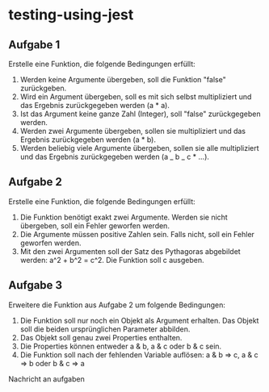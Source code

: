 # testing-using-jest

## Aufgabe 1

Erstelle eine Funktion, die folgende Bedingungen erfüllt:

1. Werden keine Argumente übergeben, soll die Funktion "false" zurückgeben.
2. Wird ein Argument übergeben, soll es mit sich selbst multipliziert und das Ergebnis zurückgegeben werden (a \* a).
3. Ist das Argument keine ganze Zahl (Integer), soll "false" zurückgegeben werden.
4. Werden zwei Argumente übergeben, sollen sie multipliziert und das Ergebnis zurückgegeben werden (a \* b).
5. Werden beliebig viele Argumente übergeben, sollen sie alle multipliziert und das Ergebnis zurückgegeben werden (a _ b _ c \* ...).

## Aufgabe 2

Erstelle eine Funktion, die folgende Bedingungen erfüllt:

1. Die Funktion benötigt exakt zwei Argumente. Werden sie nicht übergeben, soll ein Fehler geworfen werden.
2. Die Argumente müssen positive Zahlen sein. Falls nicht, soll ein Fehler geworfen werden.
3. Mit den zwei Argumenten soll der Satz des Pythagoras abgebildet werden: a^2 + b^2 = c^2. Die Funktion soll c ausgeben.

## Aufgabe 3

Erweitere die Funktion aus Aufgabe 2 um folgende Bedingungen:

1. Die Funktion soll nur noch ein Objekt als Argument erhalten. Das Objekt soll die beiden ursprünglichen Parameter abbilden.
2. Das Objekt soll genau zwei Properties enthalten.
3. Die Properties können entweder a & b, a & c oder b & c sein.
4. Die Funktion soll nach der fehlenden Variable auflösen: a & b => c, a & c => b oder b & c => a

Nachricht an aufgaben
